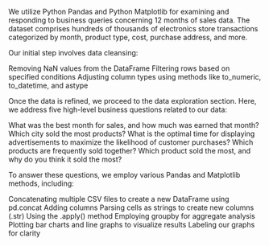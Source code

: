 We utilize Python Pandas and Python Matplotlib for examining and responding to business queries concerning 12 months of sales data. The dataset comprises hundreds of thousands of electronics store transactions categorized by month, product type, cost, purchase address, and more.

Our initial step involves data cleansing:

Removing NaN values from the DataFrame
Filtering rows based on specified conditions
Adjusting column types using methods like to_numeric, to_datetime, and astype

Once the data is refined, we proceed to the data exploration section. Here, we address five high-level business questions related to our data:

What was the best month for sales, and how much was earned that month?
Which city sold the most products?
What is the optimal time for displaying advertisements to maximize the likelihood of customer purchases?
Which products are frequently sold together?
Which product sold the most, and why do you think it sold the most?

To answer these questions, we employ various Pandas and Matplotlib methods, including:

Concatenating multiple CSV files to create a new DataFrame using pd.concat
Adding columns
Parsing cells as strings to create new columns (.str)
Using the .apply() method
Employing groupby for aggregate analysis
Plotting bar charts and line graphs to visualize results
Labeling our graphs for clarity
